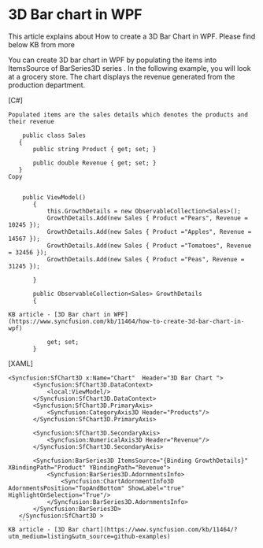 # 3D Bar chart in WPF
This article explains about How to create a 3D Bar Chart in WPF. Please find below KB from more

You can create 3D bar chart in WPF by populating the items into ItemsSource of BarSeries3D series . In the following example, you will look at a grocery store. The chart displays the revenue generated from the production department.
 
 [C#]
 ```
Populated items are the sales details which denotes the products and their revenue
 
     public class Sales
    {
        public string Product { get; set; }
 
        public double Revenue { get; set; }
    }
Copy

 
     public ViewModel()
        {
            this.GrowthDetails = new ObservableCollection<Sales>();
            GrowthDetails.Add(new Sales { Product ="Pears", Revenue = 10245 });
            GrowthDetails.Add(new Sales { Product ="Apples", Revenue = 14567 });
            GrowthDetails.Add(new Sales { Product ="Tomatoes", Revenue = 32456 });
            GrowthDetails.Add(new Sales { Product ="Peas", Revenue = 31245 });
         
        }
 
        public ObservableCollection<Sales> GrowthDetails
        {

KB article - [3D Bar chart in WPF](https://www.syncfusion.com/kb/11464/how-to-create-3d-bar-chart-in-wpf)

            get; set;
        }
```

 
[XAML]
 
 ```
<Syncfusion:SfChart3D x:Name="Chart"  Header="3D Bar Chart ">
        <Syncfusion:SfChart3D.DataContext>
            <local:ViewModel/>
        </Syncfusion:SfChart3D.DataContext>
        <Syncfusion:SfChart3D.PrimaryAxis>
            <Syncfusion:CategoryAxis3D Header="Products"/>
        </Syncfusion:SfChart3D.PrimaryAxis>
 
        <Syncfusion:SfChart3D.SecondaryAxis>
            <Syncfusion:NumericalAxis3D Header="Revenue"/>
        </Syncfusion:SfChart3D.SecondaryAxis>
 
        <Syncfusion:BarSeries3D ItemsSource="{Binding GrowthDetails}" XBindingPath="Product" YBindingPath="Revenue">
            <Syncfusion:BarSeries3D.AdornmentsInfo>
                <Syncfusion:ChartAdornmentInfo3D   AdornmentsPosition="TopAndBottom" ShowLabel="true" HighlightOnSelection="True"/>
            </Syncfusion:BarSeries3D.AdornmentsInfo>
        </Syncfusion:BarSeries3D>
    </Syncfusion:SfChart3D >
    ```
KB article - [3D Bar chart](https://www.syncfusion.com/kb/11464/?utm_medium=listing&utm_source=github-examples)

